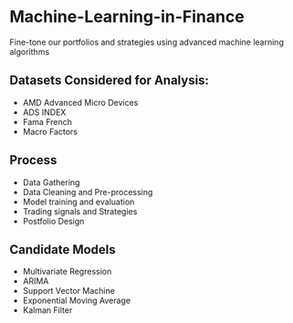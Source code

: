 # Machine-Learning-in-Finance
Fine-tone our portfolios and strategies using advanced machine learning algorithms

## Datasets Considered for Analysis:
- AMD Advanced Micro Devices
- ADS INDEX
- Fama French
- Macro Factors

## Process
- Data Gathering
- Data Cleaning and Pre-processing
- Model training and evaluation
- Trading signals and Strategies
- Postfolio Design

## Candidate Models
- Multivariate Regression
- ARIMA
- Support Vector Machine
- Exponential Moving Average
- Kalman Filter



